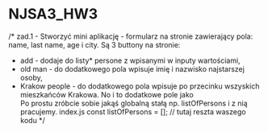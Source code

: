 # NJSA3_HW3

/* zad.1 - Stworzyć mini aplikację - formularz na stronie zawierający pola: name, last name, age i city.
Są 3 buttony na stronie: 
- add - dodaje do listy* persone z wpisanymi w inputy wartościami,
- old man - do dodatkowego pola wpisuje imię i nazwisko najstarszej osoby,
- Krakow people - do dodatkowego pola wpisuje po przecinku wszyskich mieszkańców Krakowa.
No i to dodatkowe pole jako <div id="additionalField"></div> 
Po prostu zróbcie sobie jakąś globalną stałą np. listOfPersons i z nią pracujemy.
index.js
const listOfPersons = [];
// tutaj reszta waszego kodu
*/
